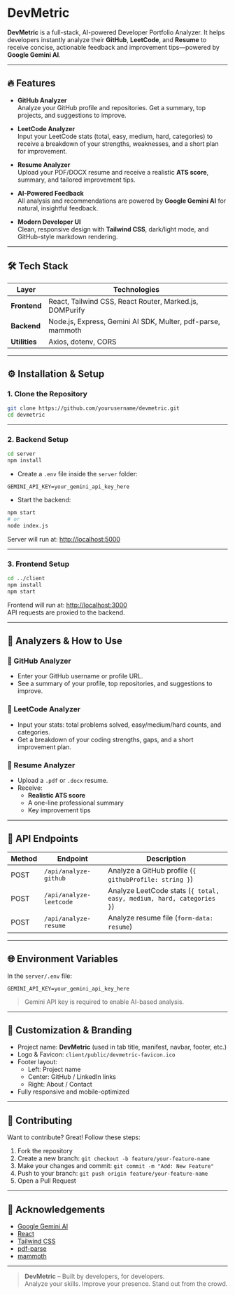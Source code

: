 # DevMetric


**DevMetric** is a full-stack, AI-powered Developer Portfolio Analyzer. It helps developers instantly analyze their **GitHub**, **LeetCode**, and **Resume** to receive concise, actionable feedback and improvement tips—powered by **Google Gemini AI**.

---

## 🔥 Features

- **GitHub Analyzer**  
  Analyze your GitHub profile and repositories. Get a summary, top projects, and suggestions to improve.

- **LeetCode Analyzer**  
  Input your LeetCode stats (total, easy, medium, hard, categories) to receive a breakdown of your strengths, weaknesses, and a short plan for improvement.

- **Resume Analyzer**  
  Upload your PDF/DOCX resume and receive a realistic **ATS score**, summary, and tailored improvement tips.

- **AI-Powered Feedback**  
  All analysis and recommendations are powered by **Google Gemini AI** for natural, insightful feedback.

- **Modern Developer UI**  
  Clean, responsive design with **Tailwind CSS**, dark/light mode, and GitHub-style markdown rendering.

---

## 🛠 Tech Stack

| Layer      | Technologies                                                                 |
|------------|------------------------------------------------------------------------------|
| **Frontend** | React, Tailwind CSS, React Router, Marked.js, DOMPurify                     |
| **Backend**  | Node.js, Express, Gemini AI SDK, Multer, pdf-parse, mammoth                 |
| **Utilities**| Axios, dotenv, CORS                                                         |

---

## ⚙️ Installation & Setup

### 1. Clone the Repository

```bash
git clone https://github.com/yourusername/devmetric.git
cd devmetric
```

---

### 2. Backend Setup

```bash
cd server
npm install
```

- Create a `.env` file inside the `server` folder:

```env
GEMINI_API_KEY=your_gemini_api_key_here
```

- Start the backend:

```bash
npm start
# or
node index.js
```

Server will run at: [http://localhost:5000](http://localhost:5000)

---

### 3. Frontend Setup

```bash
cd ../client
npm install
npm start
```

Frontend will run at: [http://localhost:3000](http://localhost:3000)  
API requests are proxied to the backend.

---

## 🧠 Analyzers & How to Use

### 🐙 GitHub Analyzer
- Enter your GitHub username or profile URL.
- See a summary of your profile, top repositories, and suggestions to improve.

### 🧮 LeetCode Analyzer
- Input your stats: total problems solved, easy/medium/hard counts, and categories.
- Get a breakdown of your coding strengths, gaps, and a short improvement plan.

### 📄 Resume Analyzer
- Upload a `.pdf` or `.docx` resume.
- Receive:
  - **Realistic ATS score**
  - A one-line professional summary
  - Key improvement tips

---

## 📡 API Endpoints

| Method | Endpoint               | Description                               |
|--------|------------------------|-------------------------------------------|
| POST   | `/api/analyze-github`  | Analyze a GitHub profile (`{ githubProfile: string }`) |
| POST   | `/api/analyze-leetcode`| Analyze LeetCode stats (`{ total, easy, medium, hard, categories }`) |
| POST   | `/api/analyze-resume`  | Analyze resume file (`form-data: resume`) |

---

## 🌐 Environment Variables

In the `server/.env` file:

```env
GEMINI_API_KEY=your_gemini_api_key_here
```

> Gemini API key is required to enable AI-based analysis.

---

## 🎨 Customization & Branding

- Project name: **DevMetric** (used in tab title, manifest, navbar, footer, etc.)
- Logo & Favicon: `client/public/devmetric-favicon.ico`
- Footer layout:  
  - Left: Project name  
  - Center: GitHub / LinkedIn links  
  - Right: About / Contact  
- Fully responsive and mobile-optimized

---

## 🤝 Contributing

Want to contribute? Great! Follow these steps:

1. Fork the repository
2. Create a new branch: `git checkout -b feature/your-feature-name`
3. Make your changes and commit: `git commit -m "Add: New Feature"`
4. Push to your branch: `git push origin feature/your-feature-name`
5. Open a Pull Request

---

## 🙌 Acknowledgements

- [Google Gemini AI](https://ai.google.dev/gemini-api/docs)
- [React](https://reactjs.org/)
- [Tailwind CSS](https://tailwindcss.com/)
- [pdf-parse](https://www.npmjs.com/package/pdf-parse)
- [mammoth](https://www.npmjs.com/package/mammoth)

---

> **DevMetric** – Built by developers, for developers.  
> Analyze your skills. Improve your presence. Stand out from the crowd.
